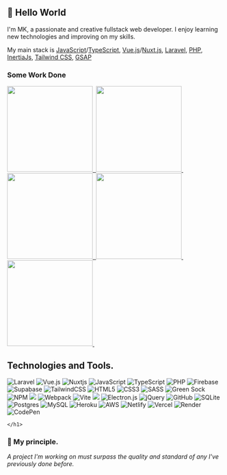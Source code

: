 ## 👋 Hello World
I'm MK, a passionate and creative fullstack web developer. I enjoy learning new technologies and improving on my skills.

My main stack is [JavaScript](https://www.javascript.com/)/[TypeScript](https://www.typescriptlang.org/), [Vue.js](https://vuejs.org)/[Nuxt.js](https://nuxt.com/), [Laravel](https://laravel.com), [PHP](https://www.php.net/), [InertiaJs](https://inertiajs.com), [Tailwind CSS](https://tailwindcss.com), [GSAP](https://greensock.com/)


<h1 style="display:none">
    
### Some Work Done

<a href="https://testar-app.vercel.app/">
    <img src="https://firebasestorage.googleapis.com/v0/b/learn-c73c3.appspot.com/o/Misc%2FTestar-Dashboard.png?alt=media&token=f4652d23-0037-46fd-9024-04ad5918ed6e" width="200">&nbsp;
</a>

<a href="https://infinityconverter.netlify.app/">
    <img src="https://firebasestorage.googleapis.com/v0/b/learn-c73c3.appspot.com/o/Misc%2Fconverter_social.png?alt=media&token=29744a31-afd8-4d00-9fee-99462cbb171a" width="200">&nbsp;
</a>

<a href="http://remotech-env.eba-sqytg2bp.us-east-1.elasticbeanstalk.com/">
    <img src="https://firebasestorage.googleapis.com/v0/b/learn-c73c3.appspot.com/o/Misc%2Frmt_social.png?alt=media&token=7a8387b2-e52e-4e45-a9d7-d4e984423e62" width="200">&nbsp;
</a>

<a href="https://spacex-launchesx.netlify.app/">
    <img src="https://firebasestorage.googleapis.com/v0/b/learn-c73c3.appspot.com/o/Misc%2Fspx_social.png?alt=media&token=81b8c98f-f280-4a17-8a3a-e45d31d29898" width="200">&nbsp;
</a> 

<a href="https://notate.netlify.app/">
    <img src="https://firebasestorage.googleapis.com/v0/b/learn-c73c3.appspot.com/o/Misc%2Fnotate_social.png?alt=media&token=342dcdf8-aba2-48a7-9d88-024f19965ba2" width="200">&nbsp;
</a> 




## Technologies and Tools.
![Laravel](https://img.shields.io/badge/Laravel-FF2D20?style=for-the-badge&logo=laravel&logoColor=white)
![Vue.js](https://img.shields.io/badge/vuejs-%2335495e.svg?style=for-the-badge&logo=vuedotjs&logoColor=%234FC08D)
![Nuxtjs](https://img.shields.io/badge/Nuxt-002E3B?style=for-the-badge&logo=nuxtdotjs&logoColor=#00DC82)
![JavaScript](https://img.shields.io/badge/javascript-%23323330.svg?style=for-the-badge&logo=javascript&logoColor=%23F7DF1E)
![TypeScript](https://img.shields.io/badge/typescript-%23007ACC.svg?style=for-the-badge&logo=typescript&logoColor=white)
![PHP](https://img.shields.io/badge/php-%23777BB4.svg?style=for-the-badge&logo=php&logoColor=white)
![Firebase](https://img.shields.io/badge/firebase-%23039BE5.svg?style=for-the-badge&logo=firebase)
![Supabase](https://img.shields.io/badge/Supabase-3ECF8E?style=for-the-badge&logo=supabase&logoColor=white)
![TailwindCSS](https://img.shields.io/badge/tailwindcss-%2338B2AC.svg?style=for-the-badge&logo=tailwind-css&logoColor=white)
![HTML5](https://img.shields.io/badge/html5-%23E34F26.svg?style=for-the-badge&logo=html5&logoColor=white)
![CSS3](https://img.shields.io/badge/css3-%231572B6.svg?style=for-the-badge&logo=css3&logoColor=white)
![SASS](https://img.shields.io/badge/SASS-hotpink.svg?style=for-the-badge&logo=SASS&logoColor=white)
![Green Sock](https://img.shields.io/badge/green%20sock-88CE02?style=for-the-badge&logo=greensock&logoColor=white)
![NPM](https://img.shields.io/badge/NPM-%23000000.svg?style=for-the-badge&logo=npm&logoColor=white)
<img src="https://img.shields.io/badge/composer-%23885630.svg?&style=for-the-badge&logo=composer&logoColor=white" />
![Webpack](https://img.shields.io/badge/webpack-%238DD6F9.svg?style=for-the-badge&logo=webpack&logoColor=black)
![Vite](https://img.shields.io/badge/vite-%23646CFF.svg?style=for-the-badge&logo=vite&logoColor=white)
<img src="https://img.shields.io/badge/apache%20cordova-%23E8E8E8.svg?&style=for-the-badge&logo=apache%20cordova&logoColor=black" />
![Electron.js](https://img.shields.io/badge/Electron-191970?style=for-the-badge&logo=Electron&logoColor=white)
![jQuery](https://img.shields.io/badge/jquery-%230769AD.svg?style=for-the-badge&logo=jquery&logoColor=white)
![GitHub](https://img.shields.io/badge/github-%23121011.svg?style=for-the-badge&logo=github&logoColor=white)
![SQLite](https://img.shields.io/badge/sqlite-%2307405e.svg?style=for-the-badge&logo=sqlite&logoColor=white)
![Postgres](https://img.shields.io/badge/postgres-%23316192.svg?style=for-the-badge&logo=postgresql&logoColor=white)
![MySQL](https://img.shields.io/badge/mysql-%2300f.svg?style=for-the-badge&logo=mysql&logoColor=white)
![Heroku](https://img.shields.io/badge/heroku-%23430098.svg?style=for-the-badge&logo=heroku&logoColor=white)
![AWS](https://img.shields.io/badge/AWS-%23FF9900.svg?style=for-the-badge&logo=amazon-aws&logoColor=white)
![Netlify](https://img.shields.io/badge/netlify-%23000000.svg?style=for-the-badge&logo=netlify&logoColor=#00C7B7)
![Vercel](https://img.shields.io/badge/vercel-%23000000.svg?style=for-the-badge&logo=vercel&logoColor=white)
![Render](https://img.shields.io/badge/Render-%46E3B7.svg?style=for-the-badge&logo=render&logoColor=white)
![CodePen](https://img.shields.io/badge/Codepen-000000?style=for-the-badge&logo=codepen&logoColor=white)

    </h1>

### 💎 My principle.
<i>A project I'm working on must surpass the quality and standard of any I've previously done before.</i>
  
